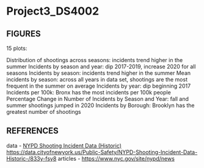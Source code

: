 # Project3_DS4002

## FIGURES
15 plots:

Distribution of shootings across seasons: incidents trend higher in the summer
Incidents by season and year: dip 2017-2019, increase 2020 for all seasons
Incidents by season: incidents trend higher in the summer
Mean incidents by season: across all years in data set, shootings are the most frequent in the summer on average
Incidents by year: dip beginning 2017
Incidents per 100k: Bronx has the most incidents per 100k people
Percentage Change in Number of Incidents by Season and Year: fall and summer shootings jumped in 2020
Incidents by Borough: Brooklyn has the greatest number of shootings

## REFERENCES
data - [NYPD Shooting Incident Data (Historic) ](https://data.cityofnewyork.us/Public-Safety/NYPD-Shooting-Incident-Data-Historic-/833y-fsy8)https://data.cityofnewyork.us/Public-Safety/NYPD-Shooting-Incident-Data-Historic-/833y-fsy8
articles - https://www.nyc.gov/site/nypd/news 
